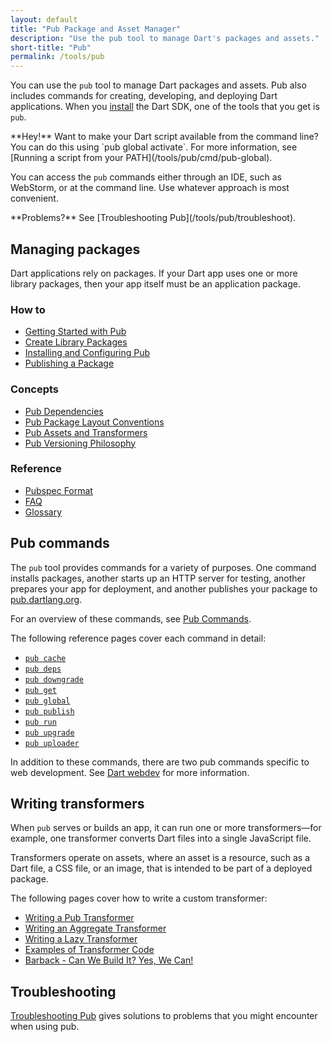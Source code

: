 ```yaml
---
layout: default
title: "Pub Package and Asset Manager"
description: "Use the pub tool to manage Dart's packages and assets."
short-title: "Pub"
permalink: /tools/pub
---
```


You can use the `pub` tool to manage Dart packages and assets.
Pub also includes commands for creating, developing, and deploying Dart
applications. When you [install](/install) the Dart SDK,
one of the tools that you get is `pub`.

<aside class="alert alert-info" markdown="1">
**Hey!**
Want to make your Dart script available from the command line?
You can do this using `pub global activate`. For more information, see
[Running a script from your PATH](/tools/pub/cmd/pub-global).
</aside>

You can access the `pub` commands either through an IDE,
such as WebStorm, or at the command line.
Use whatever approach is most convenient.

<aside class="alert alert-info" markdown="1">
**Problems?**
See [Troubleshooting Pub](/tools/pub/troubleshoot).
</aside>

## Managing packages

Dart applications rely on packages. If your Dart app uses one or
more library packages, then your app itself must be an
application package.

### How to

* [Getting Started with Pub](/tools/pub/get-started)
* [Create Library Packages](/guides/libraries/create-library-packages)
* [Installing and Configuring Pub](/tools/pub/installing)
* [Publishing a Package](/tools/pub/publishing)

### Concepts

* [Pub Dependencies](/tools/pub/dependencies)
* [Pub Package Layout Conventions](/tools/pub/package-layout)
* [Pub Assets and Transformers](/tools/pub/assets-and-transformers)
* [Pub Versioning Philosophy](/tools/pub/versioning)

### Reference

* [Pubspec Format](/tools/pub/pubspec)
* [FAQ](/tools/faq#pub)
* [Glossary](/tools/pub/glossary)

## Pub commands

The `pub` tool provides commands for a variety of purposes.
One command installs packages, another starts up an HTTP server for testing,
another prepares your app for deployment, and another
publishes your package to [pub.dartlang.org](https://pub.dartlang.org).

For an overview of these commands, see [Pub Commands](/tools/pub/cmd).

The following reference pages cover each command in detail:

* [`pub cache`](/tools/pub/cmd/pub-cache)
* [`pub deps`](/tools/pub/cmd/pub-deps)
* [`pub downgrade`](/tools/pub/cmd/pub-downgrade)
* [`pub get`](/tools/pub/cmd/pub-get)
* [`pub global`](/tools/pub/cmd/pub-global)
* [`pub publish`](/tools/pub/cmd/pub-lish)
* [`pub run`](/tools/pub/cmd/pub-run)
* [`pub upgrade`](/tools/pub/cmd/pub-upgrade)
* [`pub uploader`](/tools/pub/cmd/pub-uploader)

In addition to these commands, there are two pub commands specific
to web development. See [Dart webdev]({{site.webdev}}/tools) for more
information.

## Writing transformers

When `pub` serves or builds an app, it can run one or more
transformers&mdash;for example, one transformer converts Dart
files into a single JavaScript file.

Transformers operate on assets, where an asset is
a resource, such as a Dart file, a CSS file, or an
image, that is intended to be part of a deployed package.

The following pages cover how to write a custom transformer:

* [Writing a Pub Transformer](/tools/pub/transformers)
* [Writing an Aggregate Transformer](/tools/pub/transformers/aggregate)
* [Writing a Lazy Transformer](/tools/pub/transformers/lazy-transformer)
* [Examples of Transformer Code](/tools/pub/transformers/examples)
* [Barback - Can We Build It? Yes, We Can!](https://docs.google.com/a/google.com/document/d/1juHkCRg-1YH6LvwhGPHgF2ihX-UQtR1fv-8aknO7t_4/edit?pli=1#)

## Troubleshooting

[Troubleshooting Pub](/tools/pub/troubleshoot) gives solutions to problems that
you might encounter when using pub.
